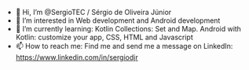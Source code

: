 - 👋 Hi, I’m @SergioTEC / Sérgio de Oliveira Júnior
- 👀 I’m interested in Web development and Android development
- 🌱 I’m currently learning: Kotlin Collections: Set and Map. Android with Kotlin: customize your app, CSS, HTML and Javascript
- 📫 How to reach me: Find me and send me a message on LinkedIn: https://www.linkedin.com/in/sergiodjr
